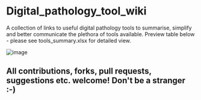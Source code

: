 # Digital_pathology_tool_wiki
A collection of links to useful digital pathology tools to summarise, simplify and better communicate the plethora of tools available.
Preview table below - please see tools_summary.xlsx for detailed view.

![image](https://user-images.githubusercontent.com/44582194/144875635-f2862e1c-eeb4-448b-9e06-fc4ff5d01296.png)

## All contributions, forks, pull requests, suggestions etc. welcome! Don't be a stranger :-) 
